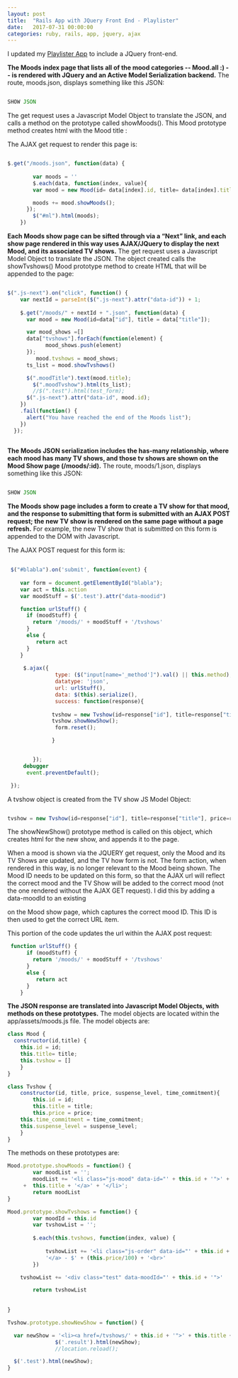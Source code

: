 ```yaml
---
layout: post
title:  "Rails App with JQuery Front End - Playlister"
date:   2017-07-31 00:00:00
categories: ruby, rails, app, jquery, ajax
---
```


I updated my [Playlister App](www.github.com/nadinesk/playlister) to include a JQuery front-end. 

**The Moods index page that lists all of the mood categories -- Mood.all :) -- is rendered with JQuery and an Active Model Serialization backend.** The route, moods.json, displays something like this JSON: 

``` Javascript

SHOW JSON

```

The get request uses a Javascript Model Object to translate the JSON, and calls a method on the prototype called showMoods(). This Mood prototype method creates html with the Mood title : 

The AJAX get request to render this page is: 

``` Javascript 

$.get("/moods.json", function(data) {
 		
 		var moods = '' 		
 		$.each(data, function(index, value){        
        var mood = new Mood(id= data[index].id, title= data[index].title);

        moods += mood.showMoods();
      });
 		$("#ml").html(moods);
 	})

```
 
**Each Moods show page can be sifted through via a “Next” link, and each show page rendered in this way uses AJAX/JQuery to display the next Mood, and its associated TV shows.** The get request uses a Javascript Model Object to translate the JSON. The object created calls the showTvshows() Mood prototype method to create HTML that will be appended to the page: 

``` Javascript

$(".js-next").on("click", function() {
    var nextId = parseInt($(".js-next").attr("data-id")) + 1;
    
    $.get("/moods/" + nextId + ".json", function(data) {
      var mood = new Mood(id=data["id"], title = data["title"]);

      var mood_shows =[]
      data["tvshows"].forEach(function(element) {
    		mood_shows.push(element)
	  });
	     mood.tvshows = mood_shows; 
      ts_list = mood.showTvshows()

      $(".moodTitle").text(mood.title);
        $(".moodTvshow").html(ts_list);
        //$(".test").html(test_form);
      $(".js-next").attr("data-id", mood.id);
    })
    .fail(function() {
      alert("You have reached the end of the Moods list"); 
    })
  });
  
```
**The Moods JSON serialization includes the has-many relationship, where each mood has many TV shows, and those tv shows are shown on the Mood Show page (/moods/:id).** The route, moods/1.json, displays something like this JSON: 

``` Javascript

SHOW JSON 

```

**The Moods show page includes a form to create a TV show for that mood, and the response to submitting that form is submitted with an AJAX POST request; the new TV show is  rendered on the same page without a page refresh.** For example, the new TV show that is submitted on this form is appended to the DOM with Javascript.

The AJAX POST request for this form is: 

``` Javascript 
 
 $("#blabla").on('submit', function(event) {
    
    var form = document.getElementById("blabla");
    var act = this.action
    var moodStuff = $('.test').attr("data-moodid")

    function urlStuff() {
      if (moodStuff) {
        return '/moods/' + moodStuff + '/tvshows'
      }
      else {
         return act 
      }
    }
    
     $.ajax({
               type: ($("input[name='_method']").val() || this.method),
               datatype: 'json',
               url: urlStuff(),
               data: $(this).serialize(),
               success: function(response){
                  
              tvshow = new Tvshow(id=response["id"], title=response["title"], price=response["price"], time_commitment=response["time_commitment"], suspense_level = response["suspense_level"])
              tvshow.showNewShow(); 
               form.reset(); 

              }


        }); 
     debugger
      event.preventDefault();

 });

```

A tvshow object is created from the TV show JS Model Object: 
``` Javascript 

tvshow = new Tvshow(id=response["id"], title=response["title"], price=response["price"], time_commitment=response["time_commitment"], suspense_level = response["suspense_level"]). 

```

The showNewShow() prototype method is called on this object, which creates html for the new show, and appends it to the page. 

When a mood is shown via the JQUERY get request, only the Mood and its TV Shows are updated, and the TV how form is not. The form action, when rendered in this way, is no longer relevant to the Mood being shown. The Mood ID needs to be updated on this form, so that the AJAX url will reflect the correct mood and the TV Show will be added to the correct mood (not the one rendered without the AJAX GET request). I did this by adding a data-moodId to an existing <div> on the Mood show page, which captures the correct mood ID. This ID is then used to get the correct URL item. 

This portion of the code updates the url within the AJAX post request: 
 
``` Javascript  
 function urlStuff() {
      if (moodStuff) {
        return '/moods/' + moodStuff + '/tvshows'
      }
      else {
         return act 
      }
    }

```

**The JSON response are translated into Javascript Model Objects, with methods on these prototypes.** The model objects are located within the app/assets/moods.js file. The model objects are: 

``` Javascript
class Mood {
  constructor(id,title) {    
    this.id = id; 
    this.title= title;    
    this.tvshow = [] 
	}
}

class Tvshow {
	constructor(id, title, price, suspense_level, time_commitment){
		this.id = id; 
		this.title = title; 
		this.price = price; 
    this.time_commitment = time_commitment; 
    this.suspense_level = suspense_level; 
	}
}

```

The methods on these prototypes are: 

``` Javascript 
Mood.prototype.showMoods = function() {
		var moodList = ''; 
		moodList += '<li class="js-mood" data-id="' + this.id + '">' + '<a href="moods/' + this.id+ '">' 
     +  this.title + '</a>' + '</li>'; 
		return moodList
}

Mood.prototype.showTvshows = function() {
		var moodId = this.id
		var tvshowList = ''; 
		
		$.each(this.tvshows, function(index, value) {			
			
			tvshowList += '<li class="js-order" data-id="' + this.id + '">' + '<a href="' + moodId+ '/tvshows/' + this.id + '">'  + this.title + 
			'</a> - $' + (this.price/100) + '<br>' 
		})		

    tvshowList += '<div class="test" data-moodId="' + this.id + '">'

		return tvshowList	
		
		
}

Tvshow.prototype.showNewShow = function() {

  var newShow = '<li><a href=/tvshows/' + this.id + '">' + this.title + '</a>' + ' - $' + (this.price/100) + '</li>'
               $('.result').html(newShow);
               //location.reload(); 

  $('.test').html(newShow); 
}

```
 







